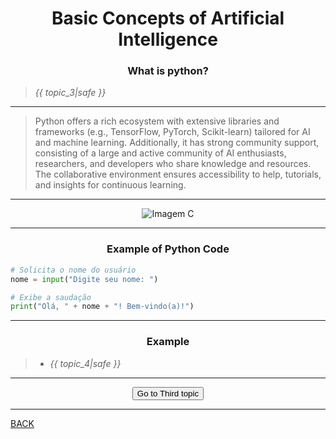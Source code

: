 # <center> Basic Concepts of Artificial Intelligence

### <center> What is python?

>
>  *{{ topic_3|safe }}* 


---

>Python offers a rich ecosystem with extensive libraries and frameworks (e.g., TensorFlow, PyTorch, Scikit-learn) tailored for AI and machine learning.
Additionally, it has strong community support, consisting of a large and active community of AI enthusiasts, researchers, and developers who share knowledge and resources.
The collaborative environment ensures accessibility to help, tutorials, and insights for continuous learning.

---

<center> <img class="fade-in" src="{{ url_for('static', filename='images/C.png') }}" alt="Imagem C"> </center>

---

### <center> Example of Python Code </center>

```python
# Solicita o nome do usuário
nome = input("Digite seu nome: ")

# Exibe a saudação
print("Olá, " + nome + "! Bem-vindo(a)!")
```



---

### <center> Example

>
> + *{{ topic_4|safe }}* 

---

<div>
    <center>
        <form action="{{ url_for('page_3_3') }}" method="get">
            <button type="submit">Go to Third topic</button>
        </form>
    </center>
</div>

---

<a href="/page_3_1">BACK</a>


<script>
    const previewElement = document.getElementById('preview');
    Vditor.setContentTheme('idea-light', 'https://cdn.jsdelivr.net/gh/shuzijun/markdown-editor@2.0.5/src/main/resources/vditor/dist/css/content-theme');
    Vditor.codeRender(previewElement);
    Vditor.highlightRender({"enable":true,"lineNumber":false,"style":"dracula"}, previewElement, 'https://cdn.jsdelivr.net/gh/shuzijun/markdown-editor@2.0.5/src/main/resources/vditor');
    Vditor.mathRender(previewElement, { cdn: 'https://cdn.jsdelivr.net/gh/shuzijun/markdown-editor@2.0.5/src/main/resources/vditor',math: {"engine":"KaTeX","inlineDigit":true,"macros":{}}});
    Vditor.mermaidRender(previewElement, 'https://cdn.jsdelivr.net/gh/shuzijun/markdown-editor@2.0.5/src/main/resources/vditor', 'light');
    Vditor.flowchartRender(previewElement, 'https://cdn.jsdelivr.net/gh/shuzijun/markdown-editor@2.0.5/src/main/resources/vditor');
    Vditor.graphvizRender(previewElement, 'https://cdn.jsdelivr.net/gh/shuzijun/markdown-editor@2.0.5/src/main/resources/vditor');
    Vditor.chartRender(previewElement, 'https://cdn.jsdelivr.net/gh/shuzijun/markdown-editor@2.0.5/src/main/resources/vditor', 'light');
    Vditor.mindmapRender(previewElement, 'https://cdn.jsdelivr.net/gh/shuzijun/markdown-editor@2.0.5/src/main/resources/vditor', 'light');
    Vditor.abcRender(previewElement, 'https://cdn.jsdelivr.net/gh/shuzijun/markdown-editor@2.0.5/src/main/resources/vditor');
    Vditor.mediaRender(previewElement);
    Vditor.speechRender(previewElement);
</script>
<script src="https://cdn.jsdelivr.net/gh/shuzijun/markdown-editor@2.0.5/src/main/resources/vditor/dist/js/icons/ant.js"></script>
